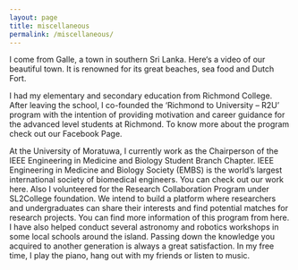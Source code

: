 ```yaml
---
layout: page
title: miscellaneous
permalink: /miscellaneous/
---
```


I come from Galle, a town in southern Sri Lanka. Here‘s a video of our beautiful town. It is renowned for its great beaches, sea food and Dutch Fort.

I had my elementary and secondary education from Richmond College. After leaving the school, I co-founded the ‘Richmond to University – R2U’ program with the intention of providing motivation and career guidance for the advanced level students at Richmond. To know more about the program check out our Facebook Page.

At the University of Moratuwa, I currently work as the Chairperson of the IEEE Engineering in Medicine and Biology Student Branch Chapter. IEEE Engineering in Medicine and Biology Society (EMBS) is the world’s largest international society of biomedical engineers. You can check out our work here.
Also I volunteered for the Research Collaboration Program under SL2College foundation. We intend to build a platform where researchers and undergraduates can share their interests and find potential matches for research projects. You can find more information of this program from here.
I have also helped conduct several astronomy and robotics workshops in some local schools around the island. Passing down the knowledge you acquired to another generation is always a great satisfaction.
In my free time, I play the piano, hang out with my friends or listen to music.  


